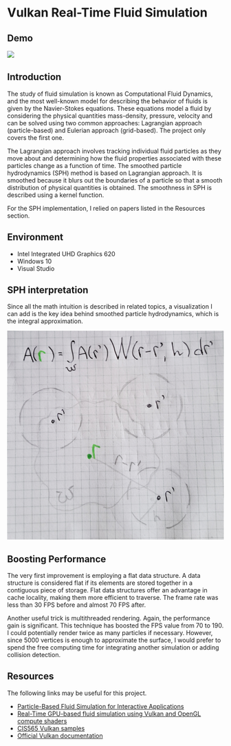 Vulkan Real-Time Fluid Simulation
======================

## Demo

![](img/fluid-demo.gif)

## Introduction

The study of fluid simulation is known as Computational Fluid Dynamics, and the most well-known model for describing the behavior of fluids is given by the Navier-Stokes equations. These equations model a fluid by considering the physical quantities mass-density, pressure, velocity and can be solved using two common approaches: Lagrangian approach (particle-based) and Eulerian approach (grid-based). The project only covers the first one.

The Lagrangian approach involves tracking individual fluid particles as they move about and determining how the fluid properties associated with these particles change as a function of time. The smoothed particle hydrodynamics (SPH) method is based on Lagrangian approach. It is smoothed because it blurs out the boundaries of a particle so that a smooth distribution of physical quantities is obtained. The smoothness in SPH is described using a kernel function.

For the SPH implementation, I relied on papers listed in the Resources section.

## Environment

* Intel Integrated UHD Graphics 620
* Windows 10
* Visual Studio

## SPH interpretation

Since all the math intuition is described in related topics, a visualization I can add is the key idea behind smoothed particle hydrodynamics, which is the integral approximation.

![](img/key_integral.jpg)

## Boosting Performance

The very first improvement is employing a flat data structure. A data structure is considered flat if its elements are stored together in a contiguous piece of storage. Flat data structures offer an advantage in cache locality, making them more efficient to traverse. The frame rate was less than 30 FPS before and almost 70 FPS after.

Another useful trick is multithreaded rendering. Again, the performance gain is significant. This technique has boosted the FPS value from 70 to 190. I could potentially render twice as many particles if necessary. However, since 5000 vertices is enough to approximate the surface, I would prefer to spend the free computing time for integrating another simulation or adding collision detection.
 
## Resources

The following links may be useful for this project.

* [Particle-Based Fluid Simulation for Interactive Applications](https://matthias-research.github.io/pages/publications/sca03.pdf)
* [Real-Time GPU-based fluid simulation using Vulkan and OpenGL compute shaders](https://github.com/multiprecision/undergraduate_thesis/blob/master/undergraduate_thesis.pdf)
* [CIS565 Vulkan samples](https://github.com/CIS565-Fall-2018/Vulkan-Samples)
* [Official Vulkan documentation](https://www.khronos.org/registry/vulkan/)
